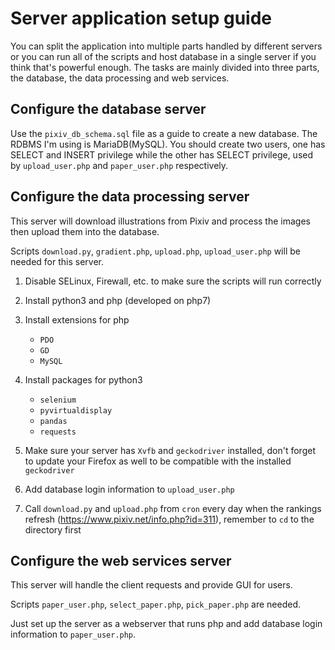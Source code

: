 # Server application setup guide

You can split the application into multiple parts handled by different servers or you can run all of the scripts and host database in a single server if you think that's powerful enough. The tasks are mainly divided into three parts, the database, the data processing and web services.

## Configure the database server

Use the `pixiv_db_schema.sql` file as a guide to create a new database. The RDBMS I'm using is MariaDB(MySQL). You should create two users, one has SELECT and INSERT privilege while the other has SELECT privilege, used by `upload_user.php` and `paper_user.php` respectively.

## Configure the data processing server

This server will download illustrations from Pixiv and process the images then upload them into the database.

Scripts `download.py`, `gradient.php`, `upload.php`, `upload_user.php` will be needed for this server.

1. Disable SELinux, Firewall, etc. to make sure the scripts will run correctly

2. Install python3 and php (developed on php7)

3. Install extensions for php

    - `PDO`
    - `GD`
    - `MySQL`
  
4. Install packages for python3

    - `selenium`
    - `pyvirtualdisplay`
    - `pandas`
    - `requests`
    
5. Make sure your server has `Xvfb` and `geckodriver` installed, don't forget to update your Firefox as well to be compatible with the installed `geckodriver`
  
6. Add database login information to `upload_user.php`

7. Call `download.py` and `upload.php` from `cron` every day when the rankings refresh (https://www.pixiv.net/info.php?id=311), remember to `cd` to the directory first

## Configure the web services server

This server will handle the client requests and provide GUI for users.

Scripts `paper_user.php`, `select_paper.php`, `pick_paper.php` are needed.

Just set up the server as a webserver that runs php and add database login information to `paper_user.php`.
